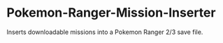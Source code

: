 # Pokemon-Ranger-Mission-Inserter
Inserts downloadable missions into a Pokemon Ranger 2/3 save file.
